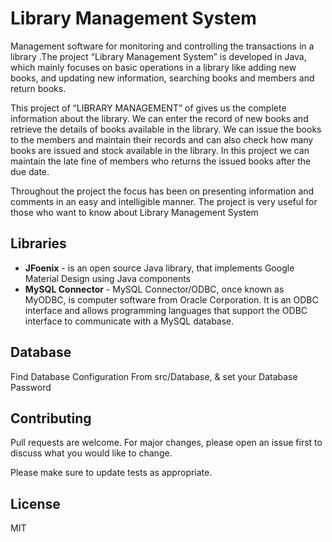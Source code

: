 # Library Management System
Management software for monitoring and controlling the transactions in a library .The project “Library Management System” is developed in Java, which mainly focuses on basic operations in a library like adding new books, and updating new information, searching books and members and return books.

This project of “LIBRARY MANAGEMENT” of gives us the complete information about the library. We can enter the record of new books and retrieve the details of books available in the library. We can issue the books to the members and maintain their records and can also check how many books are issued and stock available in the library. In this project we can maintain the late fine of members who returns the issued books after the due date.

Throughout the project the focus has been on presenting information and comments in an easy and intelligible manner. The project is very useful for those who want to know about Library Management System

## Libraries
   - **JFoenix** - is an open source Java library, that implements Google Material Design using Java components
   - **MySQL Connector** - MySQL Connector/ODBC, once known as MyODBC, is computer software from Oracle Corporation. It is an ODBC interface and allows programming languages that support the ODBC interface to communicate with a MySQL database.
## Database
Find Database Configuration From src/Database, & set your Database Password
## Contributing
Pull requests are welcome. For major changes, please open an issue first to discuss what you would like to change.

Please make sure to update tests as appropriate.
## License
MIT